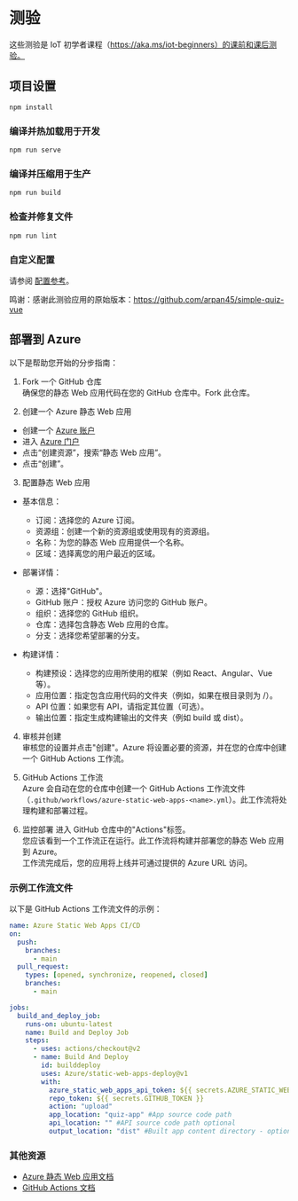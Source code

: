 <!--
CO_OP_TRANSLATOR_METADATA:
{
  "original_hash": "2a459ea9177fb0508ca96068ae1009d2",
  "translation_date": "2025-08-25T01:08:55+00:00",
  "source_file": "quiz-app/README.md",
  "language_code": "zh"
}
-->
# 测验

这些测验是 IoT 初学者课程（https://aka.ms/iot-beginners）的课前和课后测验。

## 项目设置

```
npm install
```

### 编译并热加载用于开发

```
npm run serve
```

### 编译并压缩用于生产

```
npm run build
```

### 检查并修复文件

```
npm run lint
```

### 自定义配置

请参阅 [配置参考](https://cli.vuejs.org/config/)。

鸣谢：感谢此测验应用的原始版本：https://github.com/arpan45/simple-quiz-vue

## 部署到 Azure

以下是帮助您开始的分步指南：

1. Fork 一个 GitHub 仓库  
确保您的静态 Web 应用代码在您的 GitHub 仓库中。Fork 此仓库。

2. 创建一个 Azure 静态 Web 应用  
- 创建一个 [Azure 账户](http://azure.microsoft.com)  
- 进入 [Azure 门户](https://portal.azure.com)  
- 点击“创建资源”，搜索“静态 Web 应用”。  
- 点击“创建”。  

3. 配置静态 Web 应用  
- 基本信息：  
  - 订阅：选择您的 Azure 订阅。  
  - 资源组：创建一个新的资源组或使用现有的资源组。  
  - 名称：为您的静态 Web 应用提供一个名称。  
  - 区域：选择离您的用户最近的区域。  

- 部署详情：  
  - 源：选择"GitHub"。  
  - GitHub 账户：授权 Azure 访问您的 GitHub 账户。  
  - 组织：选择您的 GitHub 组织。  
  - 仓库：选择包含静态 Web 应用的仓库。  
  - 分支：选择您希望部署的分支。  

- 构建详情：  
  - 构建预设：选择您的应用所使用的框架（例如 React、Angular、Vue 等）。
  - 应用位置：指定包含应用代码的文件夹（例如，如果在根目录则为 /）。  
  - API 位置：如果您有 API，请指定其位置（可选）。  
  - 输出位置：指定生成构建输出的文件夹（例如 build 或 dist）。  

4. 审核并创建  
审核您的设置并点击"创建"。Azure 将设置必要的资源，并在您的仓库中创建一个 GitHub Actions 工作流。

5. GitHub Actions 工作流  
Azure 会自动在您的仓库中创建一个 GitHub Actions 工作流文件（`.github/workflows/azure-static-web-apps-<name>.yml`）。此工作流将处理构建和部署过程。

6. 监控部署
进入 GitHub 仓库中的"Actions"标签。  
您应该看到一个工作流正在运行。此工作流将构建并部署您的静态 Web 应用到 Azure。  
工作流完成后，您的应用将上线并可通过提供的 Azure URL 访问。

### 示例工作流文件

以下是 GitHub Actions 工作流文件的示例：  
```yaml
name: Azure Static Web Apps CI/CD  
on:
  push:
    branches:
      - main
  pull_request:
    types: [opened, synchronize, reopened, closed]
    branches:
      - main

jobs:
  build_and_deploy_job:
    runs-on: ubuntu-latest
    name: Build and Deploy Job
    steps:
      - uses: actions/checkout@v2
      - name: Build And Deploy
        id: builddeploy
        uses: Azure/static-web-apps-deploy@v1
        with:
          azure_static_web_apps_api_token: ${{ secrets.AZURE_STATIC_WEB_APPS_API_TOKEN }}
          repo_token: ${{ secrets.GITHUB_TOKEN }}
          action: "upload"
          app_location: "quiz-app" #App source code path
          api_location: "" #API source code path optional
          output_location: "dist" #Built app content directory - optional
```

### 其他资源
- [Azure 静态 Web 应用文档](https://learn.microsoft.com/azure/static-web-apps/getting-started)  
- [GitHub Actions 文档](https://docs.github.com/actions/use-cases-and-examples/deploying/deploying-to-azure-static-web-app)
